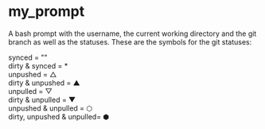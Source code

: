 # my_prompt

A bash prompt with the username, the current working directory and the git branch as well as the statuses.
These are the symbols for the git statuses:

synced = ""  
dirty & synced = *  
unpushed = △  
dirty & unpushed = ▲  
unpulled = ▽  
dirty & unpulled = ▼  
unpushed & unpulled = ⬡  
dirty, unpushed & unpulled= ⬢  


